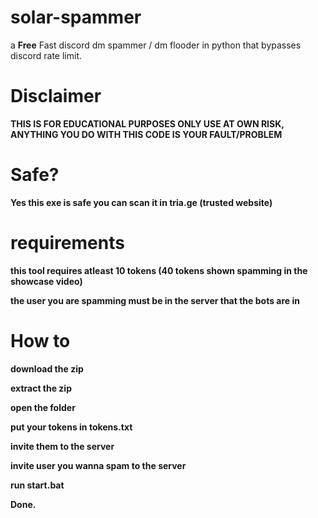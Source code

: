 # solar-spammer
a **Free** Fast discord dm spammer / dm flooder in python that bypasses discord rate limit.

# Disclaimer
**THIS IS FOR EDUCATIONAL PURPOSES ONLY USE AT OWN RISK, ANYTHING YOU DO WITH THIS CODE IS YOUR FAULT/PROBLEM**

# Safe?
**Yes this exe is safe you can scan it in tria.ge (trusted website)**

# requirements
**this tool requires atleast 10 tokens (40 tokens shown spamming in the showcase video)**

**the user you are spamming must be in the server that the bots are in**

# How to
**download the zip**

**extract the zip**

**open the folder**

**put your tokens in tokens.txt**

**invite them to the server**

**invite user you wanna spam to the server**

**run start.bat**

**Done.**

